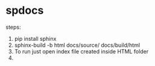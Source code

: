 # spdocs

steps:

1. pip install sphinx
2. sphinx-build -b html docs/source/ docs/build/html
3. To run just open index file created inside HTML folder
4. 